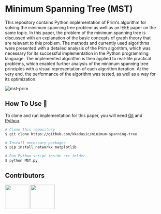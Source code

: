 # Minimum Spanning Tree (MST)

This repository contains Python implementation of Prim's algorithm for solving the minimum spanning tree problem as well as an IEEE paper on the same topic.
In this paper, the problem of the minimum spanning tree is discussed with an explanation of the basic concepts of graph theory that are relevant to this problem. The methods and currently used algorithms were presented with a detailed analysis of the Prim algorithm, which was necessary for its successful implementation in the Python programming language. The implemented algorithm is then applied to real-life practical problems, which enabled further analysis of the minimum spanning tree principles with a visual representation of each algorithm iteration. At the very end, the performance of the algorithm was tested, as well as a way for its optimization.
 
![mst-prim](https://user-images.githubusercontent.com/44180058/128842391-02a9a1f2-f355-46ac-9e8e-7857d79b90fb.jpeg)

## How To Use :wrench:

To clone and run implementation for this paper, you will need [Git](https://git-scm.com) and [Python](https://www.python.org/).

```bash
# Clone this repository
$ git clone https://github.com/kkadusic/minimum-spanning-tree

# Install necessary packages
$ pip install networkx matplotlib

# Run Python script inside src folder
$ python MST.py
```

## Contributors
<a href="https://github.com/kkadusic" target="_blank"><img width="80px" height="80px" src="https://github.com/kkadusic.png"></a>
<a href="https://github.com/Lino2007" target="_blank"><img width="80px" height="80px" src="https://github.com/Lino2007.png"></a>